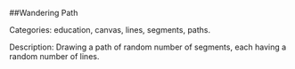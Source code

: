 ##Wandering Path

Categories: education, canvas, lines, segments, paths.

Description: Drawing a path of random number of segments, each having a random number of lines.